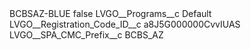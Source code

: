 <?xml version="1.0" encoding="UTF-8"?>
<CustomMetadata xmlns="http://soap.sforce.com/2006/04/metadata" xmlns:xsi="http://www.w3.org/2001/XMLSchema-instance" xmlns:xsd="http://www.w3.org/2001/XMLSchema">
    <label>BCBSAZ-BLUE</label>
    <protected>false</protected>
    <values>
        <field>LVGO__Programs__c</field>
        <value xsi:type="xsd:string">Default</value>
    </values>
    <values>
        <field>LVGO__Registration_Code_ID__c</field>
        <value xsi:type="xsd:string">a8J5G000000CvvIUAS</value>
    </values>
    <values>
        <field>LVGO__SPA_CMC_Prefix__c</field>
        <value xsi:type="xsd:string">BCBS_AZ</value>
    </values>
</CustomMetadata>
